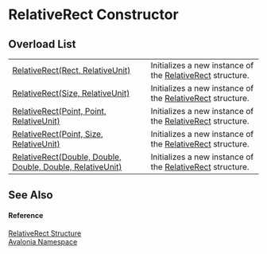 # RelativeRect Constructor


## Overload List
<table>
<tr>
<td><a href="M_Avalonia_RelativeRect__ctor_2">RelativeRect(Rect, RelativeUnit)</a></td>
<td>Initializes a new instance of the <a href="T_Avalonia_RelativeRect">RelativeRect</a> structure.</td>
</tr>
<tr>
<td><a href="M_Avalonia_RelativeRect__ctor_3">RelativeRect(Size, RelativeUnit)</a></td>
<td>Initializes a new instance of the <a href="T_Avalonia_RelativeRect">RelativeRect</a> structure.</td>
</tr>
<tr>
<td><a href="M_Avalonia_RelativeRect__ctor">RelativeRect(Point, Point, RelativeUnit)</a></td>
<td>Initializes a new instance of the <a href="T_Avalonia_RelativeRect">RelativeRect</a> structure.</td>
</tr>
<tr>
<td><a href="M_Avalonia_RelativeRect__ctor_1">RelativeRect(Point, Size, RelativeUnit)</a></td>
<td>Initializes a new instance of the <a href="T_Avalonia_RelativeRect">RelativeRect</a> structure.</td>
</tr>
<tr>
<td><a href="M_Avalonia_RelativeRect__ctor_4">RelativeRect(Double, Double, Double, Double, RelativeUnit)</a></td>
<td>Initializes a new instance of the <a href="T_Avalonia_RelativeRect">RelativeRect</a> structure.</td>
</tr>
</table>

## See Also


#### Reference
<a href="T_Avalonia_RelativeRect">RelativeRect Structure</a>  
<a href="N_Avalonia">Avalonia Namespace</a>  

